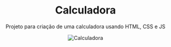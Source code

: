<h1 align="center">Calculadora</h1>

<p align="center">Projeto para criação de uma calculadora usando HTML, CSS e JS </p>



<div align="center">

![Calculadora](https://media.giphy.com/media/v1.Y2lkPTc5MGI3NjExMmQyZTk2MjFhOTg1NTNjOTk4OTNjNzAyZmNlYmY0Zjk0M2E3MzAxNSZlcD12MV9pbnRlcm5hbF9naWZzX2dpZklkJmN0PWc/u9OpOWIHdt6HF77Tbu/giphy.gif)

</div>
